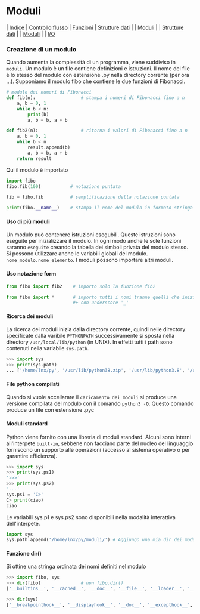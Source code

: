# Moduli

| [Indice](readme.md) | [Controllo flusso](flusso.md) | [Funzioni](funzioni.md) | [Strutture dati](strutture.md) | | [Moduli](moduli.md) | | [Strutture dati](strutture.md) | | [Moduli](moduli.md) | | [I/O](io.md)

### Creazione di un modulo
Quando aumenta la complessità di un programma, viene suddiviso in `moduli`. 
Un modulo è un file contiene definizioni e istruzioni. Il nome del file è lo 
stesso del modulo con estensione .py nella directory corrente (per ora ...). 
Supponiamo il modulo fibo che contiene le due funzioni di Fibonacci.
```python
# modulo dei numeri di Fibonacci
def fib(n):                 # stampa i numeri di Fibonacci fino a n
    a, b = 0, 1
    while b < n:
        print(b)
        a, b = b, a + b

def fib2(n):                # ritorna i valori di Fibonacci fino a n
    a, b = 0, 1
    while b < n
        result.append(b)
        a, b = b, a + b
    return result   
```
Qui il modulo è importato
```python
import fibo
fibo.fib(100)           # notazione puntata

fib = fibo.fib          # semplificazione della notazione puntata 

print(fibo.__name__)    # stampa il nome del modulo in formato stringa
```

#### Uso di più moduli
Un modulo può contenere istruzioni esegubili. Queste istruzioni sono eseguite per
inizializzare il modulo. In ogni modo anche le sole funzioni saranno `eseguite` 
creando la tabella dei simboli privata del modulo stesso. Si possono utilizzare anche
le variabili globali del modulo. `nome_modulo.nome_elemento`.
I moduli possono importare altri moduli.
#### Uso notazione form
```python
from fibo import fib2    # importo solo la funzione fib2

from fibo import *       # importo tutti i nomi tranne quelli che iniziano
                         #+ con underscore '_'
```
#### Ricerca dei moduli

La ricerca dei moduli inizia dalla directory corrente, quindi nelle directory specificate
dalla varibile `PYTHONPATH` successivamente si sposta nella directory `/usr/local/lib/python`
(in UNIX).
In effetti tutti i path sono contenuti nella variabile `sys.path`.
```python
>>> import sys
>>> print(sys.path)
... ['/home/lnx/py', '/usr/lib/python38.zip', '/usr/lib/python3.8', '/usr/lib/python3.8/lib-dynload', '/usr/local/lib/python3.8/dist-packages', '/usr/lib/python3/dist-packages']
```
#### File python compilati

Quando si vuole accellarare il `caricamento dei moduli` si produce una versione 
compilata del modulo con il comando `python3 -O`.
Questo comando produce un file con estensione .pyc

#### Moduli standard
Python viene fornito con una libreria di moduli standard. Alcuni sono interni all'interpete
`built-in`, sebbene non facciano parte del nucleo del linguaggio forniscono 
un supporto alle operazioni (accesso al sistema operativo o per garantire efficienza).
```python
>>> import sys
>>> print(sys.ps1)
'>>>'
>>> print(sys.ps2)
'...'
sys.ps1 = 'C>'
C> print(ciao)
ciao
```
Le variabili sys.p1 e sys.ps2 sono disponibili nella modalità interattiva dell'interpete.
```python
import sys
sys.path.append('/home/lnx/py/moduli/') # Aggiungo una mia dir dei moduli
```
#### Funzione dir()
Si ottine una stringa ordinata dei nomi definiti nel modulo
```python
>>> import fibo, sys
>>> dir(fibo)               # non fibo.dir()
['__builtins__', '__cached__', '__doc__', '__file__', '__loader__', '__name__', '__package__', '__spec__', 'fib', 'fib2']

>>> dir(sys)
['__breakpointhook__', '__displayhook__', '__doc__', '__excepthook__', '__interactivehook__', '__loader__', '__name__', '__package__', '__spec__', '__stderr__', '__stdin__', '__stdout__', '__unraisablehook__', '_base_executable', '_clear_type_cache', '_current_frames', '_debugmallocstats', '_framework', '_getframe', '_git', '_home', '_xoptions', 'abiflags', 'addaudithook', 'api_version', 'argv', 'audit', 'base_exec_prefix', 'base_prefix', 'breakpointhook', 'builtin_module_names', 'byteorder', 'call_tracing', 'callstats', 'copyright', 'displayhook', 'dont_write_bytecode', 'exc_info', 'excepthook', 'exec_prefix', 'executable', 'exit', 'flags', 'float_info', 'float_repr_style', 'get_asyncgen_hooks', 'get_coroutine_origin_tracking_depth', 'getallocatedblocks', 'getcheckinterval', 'getdefaultencoding', 'getdlopenflags', 'getfilesystemencodeerrors', 'getfilesystemencoding', 'getprofile', 'getrecursionlimit', 'getrefcount', 'getsizeof', 'getswitchinterval', 'gettrace', 'hash_info', 'hexversion', 'implementation', 'int_info', 'intern', 'is_finalizing', 'last_traceback', 'last_type', 'last_value', 'maxsize', 'maxunicode', 'meta_path', 'modules', 'path', 'path_hooks', 'path_importer_cache', 'platform', 'prefix', 'ps1', 'ps2', 'pycache_prefix', 'set_asyncgen_hooks', 'set_coroutine_origin_tracking_depth', 'setcheckinterval', 'setdlopenflags', 'setprofile', 'setrecursionlimit', 'setswitchinterval', 'settrace', 'stderr', 'stdin', 'stdout', 'thread_info', 'unraisablehook', 'version', 'version_info', 'warnoptions']
```































